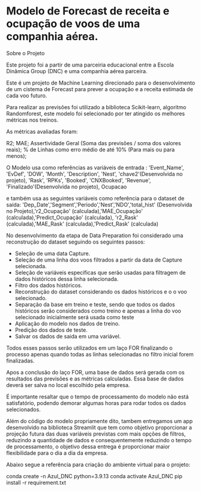 # Modelo de Forecast de receita e ocupação de voos de uma companhia aérea.

Sobre o Projeto

Este projeto foi a partir de uma parceiria educacional entre a Escola Dinâmica Group (DNC) e uma companhia aérea parceira.

Este é um projeto de Machine Learning direcionado para o desenvolvimento de um cistema de Forecast para prever a ocupação e a receita estimada de cada voo futuro.

Para realizar as previsões foi utilizado a biblioteca Scikit-learn, algoritmo Randomforest, este modelo foi selecionado por ter atingido os melhores métricas nos treinos.

As métricas avaliadas foram:

R2;
MAE;
Assertividade Geral (Soma das previsões / soma dos valores reais);
% de Linhas como erro médio de até 10% (Para mais ou para menos);

O Modelo usa como referências as variáveis de entrada : 'Event_Name', 'EvDef', 'DOW', 'Month', 'Description', 'Nest', 'chave2'(Desenvolvida no projeto), 'Rask', 'RPKs', 'Booked', 'CNXBooked', 'Revenue', 'Finalizado'(Desenvolvida no projeto), Ocupacao

e também usa as seguintes variáveis como referência para o dataset de saída: 'Dep_Date','Segment','Periodo','Nest','NDO','total_hist' (Desenvolvida no Projeto),'r2_Ocupação' (calculada),'MAE_Ocupação' (calculada),'Predict_Ocupação' (calculada), 'r2_Rask' (calculada),'MAE_Rask' (calculada),'Predict_Rask' (calculada)

No desenvolvimento da etapa de Data Preparation foi considerado uma reconstrução do dataset seguindo os seguintes passos:

- Seleção de uma data Capture.
- Seleção de uma linha dos voos filtrados a partir da data de Capture selecionada.
- Seleção de variáveis específicas que serão usadas para filtragem de dados históricos dessa linha selecionada.
- Filtro dos dados históricos.
- Reconstrução do dataset considerando os dados históricos e o o voo selecionado.
- Separação da base em treino e teste, sendo que todos os dados históricos serão considerados como treino e apenas a linha do voo selecionado inicialmente será usada como teste
- Aplicação do modelo nos dados de treino.
- Predição dos dados de teste.
- Salvar os dados de saida em uma variável.

Todos esses passos serão utilizados em um laço FOR finalizando o processo apenas quando todas as linhas selecionadas no filtro inicial forem finalizadas.

Apos a conclusão do laço FOR, uma base de dados será gerada com os resultados das previsões e as métricas calculadas.
Essa base de dados deverá ser salva no local escolhido pela empresa.

É importante resaltar que o tempo de processamento do modelo não está satisfatório, podendo demorar algumas horas para rodar todos os dados selecionados.

Além do código do modelo propriamente dito, tambem entregamos um app desenvolvido na biblioteca Streamlit que tem como objetivo proporcionar a projeção futura das duas variáveis previstas com mais opções de filtros, reduzindo a quantidade de dados e consequentemente reduzindo o tempo de processamento, o objetivo dessa entrega é proporcionar maior flexibilidade para o dia a dia da empresa.

Abaixo segue a referência para criação do ambiente virtual para o projeto:

conda create -n Azul_DNC python=3.9.13
conda activate Azul_DNC
pip install -r requirement.txt


   


